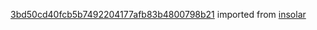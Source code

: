 [3bd50cd40fcb5b7492204177afb83b4800798b21](https://github.com/insolar/insolar/commit/3bd50cd40fcb5b7492204177afb83b4800798b21) imported from [insolar](https://github.com/insolar/insolar)
